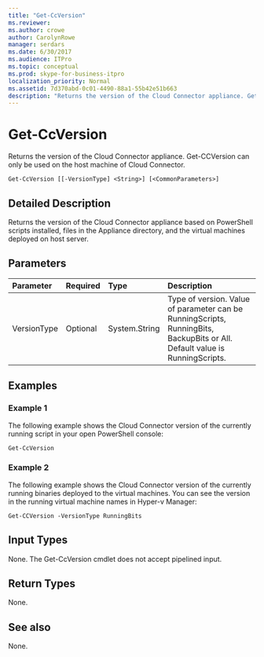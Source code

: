 ```yaml
---
title: "Get-CcVersion"
ms.reviewer: 
ms.author: crowe
author: CarolynRowe
manager: serdars
ms.date: 6/30/2017
ms.audience: ITPro
ms.topic: conceptual
ms.prod: skype-for-business-itpro
localization_priority: Normal
ms.assetid: 7d370abd-0c01-4490-88a1-55b42e51b663
description: "Returns the version of the Cloud Connector appliance. Get-CCVersion can only be used on the host machine of Cloud Connector."
---
```


# Get-CcVersion
 
Returns the version of the Cloud Connector appliance. Get-CCVersion can only be used on the host machine of Cloud Connector.
  
```
Get-CcVersion [[-VersionType] <String>] [<CommonParameters>]
```

## Detailed Description

Returns the version of the Cloud Connector appliance based on PowerShell scripts installed, files in the Appliance directory, and the virtual machines deployed on host server.
  
## Parameters

|**Parameter**|**Required**|**Type**|**Description**|
|:-----|:-----|:-----|:-----|
|VersionType  <br/> |Optional  <br/> |System.String  <br/> |Type of version. Value of parameter can be RunningScripts, RunningBits, BackupBits or All. Default value is RunningScripts.  <br/> |
   
## Examples
<a name="Examples"> </a>

### Example 1

The following example shows the Cloud Connector version of the currently running script in your open PowerShell console:
  
```
Get-CcVersion
```

### Example 2

The following example shows the Cloud Connector version of the currently running binaries deployed to the virtual machines. You can see the version in the running virtual machine names in Hyper-v Manager:
  
```
Get-CCVersion -VersionType RunningBits
```

## Input Types
<a name="Examples"> </a>

None. The Get-CcVersion cmdlet does not accept pipelined input.
  
## Return Types
<a name="Examples"> </a>

None.
  
## See also
<a name="Examples"> </a>

None.
  

